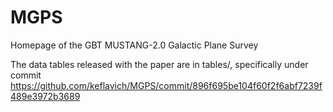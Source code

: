 # MGPS
Homepage of the GBT MUSTANG-2.0 Galactic Plane Survey

The data tables released with the paper are in tables/, specifically under commit https://github.com/keflavich/MGPS/commit/896f695be104f60f2f6abf7239f489e3972b3689
